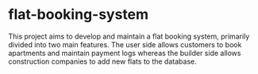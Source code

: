 # flat-booking-system
This project aims to develop and maintain a flat booking system, primarily divided into two main features. The user side allows customers to book apartments and maintain payment logs whereas the builder side allows construction companies to add new flats to the database.
